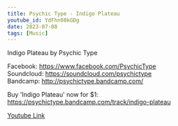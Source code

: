 ```yaml
---
title: Psychic Type - Indigo Plateau
youtube_id: YdFhn08kGDg
date: 2023-07-08
tags: [Music]
---
```

Indigo Plateau by Psychic Type  

Facebook: <https://www.facebook.com/PsychicType>  
Soundcloud: <https://soundcloud.com/psychictype>  
Bandcamp: <http://psychictype.bandcamp.com/>  

Buy 'Indigo Plateau' now for $1: <https://psychictype.bandcamp.com/track/indigo-plateau>  

[Youtube Link](https://www.youtube.com/watch?v=YdFhn08kGDg)  